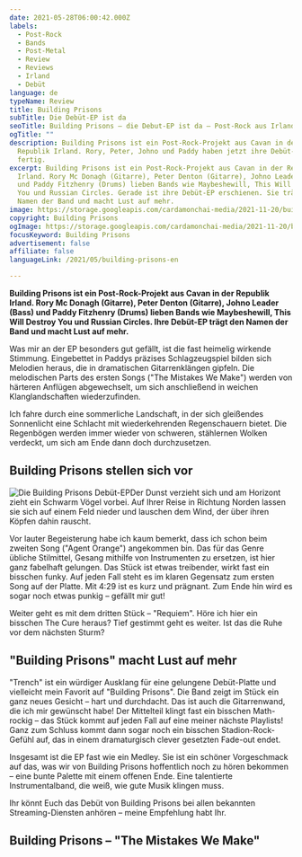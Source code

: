 ```yaml
---
date: 2021-05-28T06:00:42.000Z
labels:
  - Post-Rock
  - Bands
  - Post-Metal
  - Review
  - Reviews
  - Irland
  - Debüt
language: de
typeName: Review
title: Building Prisons
subTitle: Die Debüt-EP ist da
seoTitle: Building Prisons – die Debut-EP ist da – Post-Rock aus Irland
ogTitle: ""
description: Building Prisons ist ein Post-Rock-Projekt aus Cavan in der
  Republik Irland. Rory, Peter, Johno und Paddy haben jetzt ihre Debüt-EP
  fertig.
excerpt: Building Prisons ist ein Post-Rock-Projekt aus Cavan in der Republik
  Irland. Rory Mc Donagh (Gitarre), Peter Denton (Gitarre), Johno Leader (Bass)
  und Paddy Fitzhenry (Drums) lieben Bands wie Maybeshewill, This Will Destroy
  You und Russian Circles. Gerade ist ihre Debüt-EP erschienen. Sie trägt den
  Namen der Band und macht Lust auf mehr.
image: https://storage.googleapis.com/cardamonchai-media/2021-11-20/building-prisons-jpg-imagine-080808_525252_1024_768/640.webp
copyright: Building Prisons
ogImage: https://storage.googleapis.com/cardamonchai-media/2021-11-20/building-prisons-fb-jpg-imagine-080808_5d5d5d_1200_628/640.webp
focusKeyword: Building Prisons
advertisement: false
affiliate: false
languageLink: /2021/05/building-prisons-en

---
```


**Building Prisons ist ein Post-Rock-Projekt aus Cavan in der Republik Irland. Rory Mc Donagh (Gitarre), Peter Denton (Gitarre), Johno Leader (Bass) und Paddy Fitzhenry (Drums) lieben Bands wie Maybeshewill, This Will Destroy You und Russian Circles. Ihre Debüt-EP trägt den Namen der Band und macht Lust auf mehr.**

Was mir an der EP besonders gut gefällt, ist die fast heimelig wirkende Stimmung. Eingebettet in Paddys präzises Schlagzeugspiel bilden sich Melodien heraus, die in dramatischen Gitarrenklängen gipfeln. Die melodischen Parts des ersten Songs ("The Mistakes We Make") werden von härteren Anflügen abgewechselt, um sich anschließend in weichen Klanglandschaften wiederzufinden.

Ich fahre durch eine sommerliche Landschaft, in der sich gleißendes Sonnenlicht eine Schlacht mit wiederkehrenden Regenschauern bietet. Die Regenbögen werden immer wieder von schweren, stählernen Wolken verdeckt, um sich am Ende dann doch durchzusetzen.

## Building Prisons stellen sich vor

![Die Building Prisons Debüt-EP](https://storage.googleapis.com/cardamonchai-media/2021-11-20/bp-ep-front-cover-png-imagine-080808_0d0e1a_2880_2916/640.webp 'Die Building Prisons Debüt-EP')Der Dunst verzieht sich und am Horizont zieht ein Schwarm Vögel vorbei. Auf Ihrer Reise in Richtung Norden lassen sie sich auf einem Feld nieder und lauschen dem Wind, der über ihren Köpfen dahin rauscht.

Vor lauter Begeisterung habe ich kaum bemerkt, dass ich schon beim zweiten Song ("Agent Orange") angekommen bin. Das für das Genre übliche Stilmittel, Gesang mithilfe von Instrumenten zu ersetzen, ist hier ganz fabelhaft gelungen. Das Stück ist etwas treibender, wirkt fast ein bisschen funky. Auf jeden Fall steht es im klaren Gegensatz zum ersten Song auf der Platte. Mit 4:29 ist es kurz und prägnant. Zum Ende hin wird es sogar noch etwas punkig – gefällt mir gut!

Weiter geht es mit dem dritten Stück – "Requiem". Höre ich hier ein bisschen The Cure heraus? Tief gestimmt geht es weiter. Ist das die Ruhe vor dem nächsten Sturm?

## "Building Prisons" macht Lust auf mehr

"Trench" ist ein würdiger Ausklang für eine gelungene Debüt-Platte und vielleicht mein Favorit auf "Building Prisons". Die Band zeigt im Stück ein ganz neues Gesicht – hart und durchdacht. Das ist auch die Gitarrenwand, die ich mir gewünscht habe! Der Mittelteil klingt fast ein bisschen Math-rockig – das Stück kommt auf jeden Fall auf eine meiner nächste Playlists! Ganz zum Schluss kommt dann sogar noch ein bisschen Stadion-Rock-Gefühl auf, das in einem dramaturgisch clever gesetzten Fade-out endet.

Insgesamt ist die EP fast wie ein Medley. Sie ist ein schöner Vorgeschmack auf das, was wir von Building Prisons hoffentlich noch zu hören bekommen – eine bunte Palette mit einem offenen Ende. Eine talentierte Instrumentalband, die weiß, wie gute Musik klingen muss.

Ihr könnt Euch das Debüt von Building Prisons bei allen bekannten Streaming-Diensten anhören – meine Empfehlung habt Ihr.

## Building Prisons – "The Mistakes We Make"

<YouTube id="UweHX6kAXrM" />
